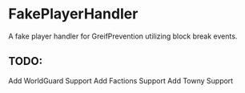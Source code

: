 FakePlayerHandler
=================
A fake player handler for GreifPrevention utilizing block break events.

TODO:
-----------------
Add WorldGuard Support
Add Factions Support
Add Towny Support

